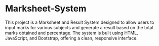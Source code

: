 # Marksheet-System
This project is a Marksheet and Result System designed to allow users to input marks for various subjects and generate a result based on the total marks obtained and percentage. The system is built using HTML, JavaScript, and Bootstrap, offering a clean, responsive interface.
